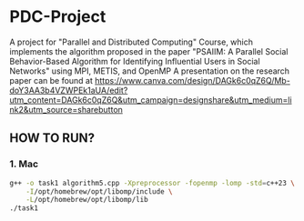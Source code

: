 # PDC-Project
A project for "Parallel and Distributed Computing" Course, which implements the algorithm proposed in the paper "PSAIIM: A Parallel Social Behavior-Based Algorithm for Identifying Influential Users in Social Networks" using MPI, METIS, and OpenMP
A presentation on the research paper can be found at https://www.canva.com/design/DAGk6c0qZ6Q/Mb-doY3AA3b4VZWPEk1aUA/edit?utm_content=DAGk6c0qZ6Q&utm_campaign=designshare&utm_medium=link2&utm_source=sharebutton

## HOW TO RUN?
### 1. Mac
```sh
g++ -o task1 algorithm5.cpp -Xpreprocessor -fopenmp -lomp -std=c++23 \
    -I/opt/homebrew/opt/libomp/include \
    -L/opt/homebrew/opt/libomp/lib
./task1